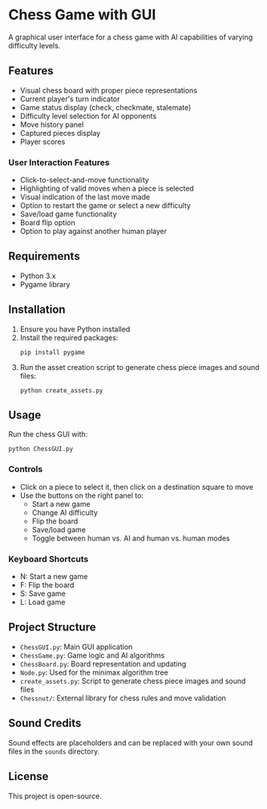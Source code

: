 # Chess Game with GUI

A graphical user interface for a chess game with AI capabilities of varying difficulty levels.

## Features

- Visual chess board with proper piece representations
- Current player's turn indicator
- Game status display (check, checkmate, stalemate)
- Difficulty level selection for AI opponents
- Move history panel
- Captured pieces display
- Player scores

### User Interaction Features

- Click-to-select-and-move functionality
- Highlighting of valid moves when a piece is selected
- Visual indication of the last move made
- Option to restart the game or select a new difficulty
- Save/load game functionality
- Board flip option
- Option to play against another human player

## Requirements

- Python 3.x
- Pygame library

## Installation

1. Ensure you have Python installed
2. Install the required packages:
   ```
   pip install pygame
   ```
3. Run the asset creation script to generate chess piece images and sound files:
   ```
   python create_assets.py
   ```

## Usage

Run the chess GUI with:
```
python ChessGUI.py
```

### Controls

- Click on a piece to select it, then click on a destination square to move
- Use the buttons on the right panel to:
  - Start a new game
  - Change AI difficulty
  - Flip the board
  - Save/load game
  - Toggle between human vs. AI and human vs. human modes

### Keyboard Shortcuts

- N: Start a new game
- F: Flip the board
- S: Save game
- L: Load game

## Project Structure

- `ChessGUI.py`: Main GUI application
- `ChessGame.py`: Game logic and AI algorithms
- `ChessBoard.py`: Board representation and updating
- `Node.py`: Used for the minimax algorithm tree
- `create_assets.py`: Script to generate chess piece images and sound files
- `Chessnut/`: External library for chess rules and move validation

## Sound Credits

Sound effects are placeholders and can be replaced with your own sound files in the `sounds` directory.

## License

This project is open-source.
